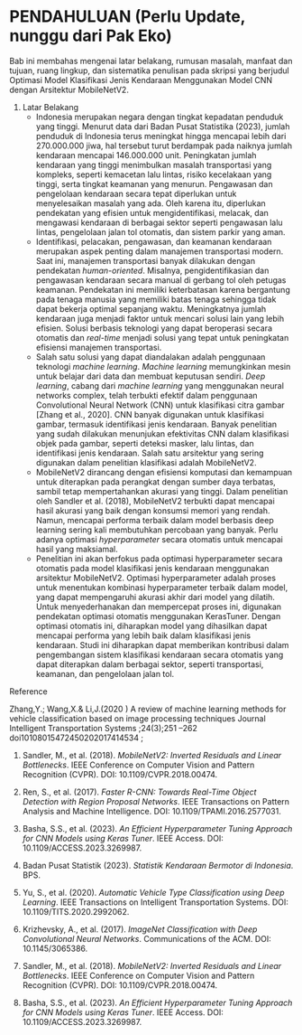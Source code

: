 # PENDAHULUAN (Perlu Update, nunggu dari Pak Eko)
Bab ini membahas mengenai latar belakang, rumusan masalah, manfaat dan tujuan,
ruang lingkup, dan sistematika penulisan pada skripsi yang berjudul Optimasi Model Klasifikasi Jenis Kendaraan Menggunakan Model CNN dengan Arsitektur MobileNetV2.
1. Latar Belakang
   - Indonesia merupakan negara dengan tingkat kepadatan penduduk yang tinggi. Menurut data dari Badan Pusat Statistika (2023), jumlah penduduk di Indonesia terus meningkat hingga mencapai lebih dari 270.000.000 jiwa, hal tersebut turut berdampak pada naiknya jumlah kendaraan mencapai 146.000.000 unit. Peningkatan jumlah kendaraan yang tinggi menimbulkan masalah transportasi yang kompleks, seperti kemacetan lalu lintas, risiko kecelakaan yang tinggi, serta tingkat keamanan yang menurun. Pengawasan dan pengelolaan kendaraan secara tepat diperlukan untuk menyelesaikan masalah yang ada. Oleh karena itu, diperlukan pendekatan yang efisien untuk mengidentifikasi, melacak, dan mengawasi kendaraan di berbagai sektor seperti pengawasan lalu lintas, pengelolaan jalan tol otomatis, dan sistem parkir yang aman.
   - Identifikasi, pelacakan, pengawasan, dan keamanan kendaraan merupakan aspek penting dalam manajemen transportasi modern. Saat ini, manajemen transportasi banyak dilakukan dengan pendekatan *human-oriented*. Misalnya, pengidentifikasian dan pengawasan kendaraan secara manual di gerbang tol oleh petugas keamanan. Pendekatan ini memiliki keterbatasan karena bergantung pada tenaga manusia yang memiliki batas tenaga sehingga tidak dapat bekerja optimal sepanjang waktu. Meningkatnya jumlah kendaraan juga menjadi faktor untuk mencari solusi lain yang lebih efisien. Solusi berbasis teknologi yang dapat beroperasi secara otomatis dan *real-time* menjadi solusi yang tepat untuk peningkatan efisiensi manajemen transportasi.
   - Salah satu solusi yang dapat diandalakan adalah penggunaan teknologi *machine learning*. *Machine learning* memungkinkan mesin untuk belajar dari data dan membuat keputusan sendiri. *Deep learning*, cabang dari *machine learning* yang menggunakan neural networks complex, telah terbukti efektif dalam penggunaan Convolutional Neural Network (CNN) untuk klasifikasi citra gambar [Zhang et al., 2020]. CNN banyak digunakan untuk klasifikasi gambar, termasuk identifikasi jenis kendaraan. Banyak penelitian yang sudah dilakukan menunjukan efektivitas CNN dalam klasifikasi objek pada gambar, seperti deteksi masker, lalu lintas, dan identifikasi jenis kendaraan. Salah satu arsitektur yang sering digunakan dalam penelitian klasifikasi adalah MobileNetV2.
   - MobileNetV2 dirancang dengan efisiensi komputasi dan kemampuan untuk diterapkan pada perangkat dengan sumber daya terbatas, sambil tetap mempertahankan akurasi yang tinggi. Dalam penelitian oleh Sandler et al. (2018), MobileNetV2 terbukti dapat mencapai hasil akurasi yang baik dengan konsumsi memori yang rendah. Namun, mencapai performa terbaik dalam model berbasis deep learning sering kali membutuhkan percobaan yang banyak. Perlu adanya optimasi *hyperparameter* secara otomatis untuk mencapai hasil yang maksiamal.
   - Penelitian ini akan berfokus pada optimasi hyperparameter secara otomatis pada model klasifikasi jenis kendaraan menggunakan arsitektur MobileNetV2. Optimasi hyperparameter adalah proses untuk menentukan kombinasi hyperparameter terbaik dalam model, yang dapat mempengaruhi akurasi akhir dari model yang dilatih. Untuk menyederhanakan dan mempercepat proses ini, digunakan pendekatan optimasi otomatis menggunakan KerasTuner. Dengan optimasi otomatis ini, diharapkan model yang dihasilkan dapat mencapai performa yang lebih baik dalam klasifikasi jenis kendaraan. Studi ini diharapkan dapat memberikan kontribusi dalam pengembangan sistem klasifikasi kendaraan secara otomatis yang dapat diterapkan dalam berbagai sektor, seperti transportasi, keamanan, dan pengelolaan jalan tol.








Reference
  
Zhang,Y.; Wang,X.& Li,J.(2020 ) A review of machine learning methods for vehicle classification based on image processing techniques Journal Intelligent Transportation Systems ;24(3);251 –262 doi10108015472450202017414534 ;

1. Sandler, M., et al. (2018). _MobileNetV2: Inverted Residuals and Linear Bottlenecks_. IEEE Conference on Computer Vision and Pattern Recognition (CVPR). DOI: 10.1109/CVPR.2018.00474.
2. Ren, S., et al. (2017). _Faster R-CNN: Towards Real-Time Object Detection with Region Proposal Networks_. IEEE Transactions on Pattern Analysis and Machine Intelligence. DOI: 10.1109/TPAMI.2016.2577031.
3. Basha, S.S., et al. (2023). _An Efficient Hyperparameter Tuning Approach for CNN Models using Keras Tuner_. IEEE Access. DOI: 10.1109/ACCESS.2023.3269987.


1. Badan Pusat Statistik (2023). _Statistik Kendaraan Bermotor di Indonesia_. BPS.
2. Yu, S., et al. (2020). _Automatic Vehicle Type Classification using Deep Learning_. IEEE Transactions on Intelligent Transportation Systems. DOI: 10.1109/TITS.2020.2992062.
3. Krizhevsky, A., et al. (2017). _ImageNet Classification with Deep Convolutional Neural Networks_. Communications of the ACM. DOI: 10.1145/3065386.
4. Sandler, M., et al. (2018). _MobileNetV2: Inverted Residuals and Linear Bottlenecks_. IEEE Conference on Computer Vision and Pattern Recognition (CVPR). DOI: 10.1109/CVPR.2018.00474.
5. Basha, S.S., et al. (2023). _An Efficient Hyperparameter Tuning Approach for CNN Models using Keras Tuner_. IEEE Access. DOI: 10.1109/ACCESS.2023.3269987.